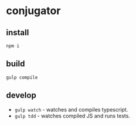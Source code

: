 
# conjugator

## install

`npm i`

## build

`gulp compile`

## develop

* `gulp watch` - watches and compiles typescript.
* `gulp tdd` - watches compiled JS and runs tests.
